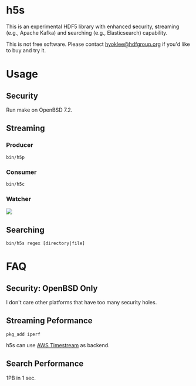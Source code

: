 # h5s

  This is an experimental HDF5 library with enhanced **s**ecurity, **s**treaming (e.g., Apache Kafka) and
 **s**earching (e.g., Elasticsearch) capability. 

  This is not free software. Please contact hyoklee@hdfgroup.org if you'd like to buy and try it.

# Usage

## Security

  Run make on OpenBSD 7.2.
  
## Streaming

### Producer

`bin/h5p`

### Consumer

`bin/h5c`

### Watcher

[![](https://markdown-videos.deta.dev/youtube/qdjAHVON01s)](https://youtu.be/qdjAHVON01s)


## Searching

`bin/h5s regex [directory|file]`

# FAQ

## Security: OpenBSD Only

 I don't care other platforms that have too many security holes.
  
## Streaming Peformance
  
 `pkg_add iperf`
 
 h5s can use [AWS Timestream](https://aws.amazon.com/timestream/) as backend.

## Search Performance

  1PB in 1 sec.

  

  
